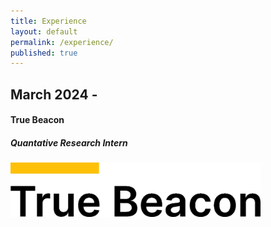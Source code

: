 ```yaml
---
title: Experience
layout: default
permalink: /experience/
published: true
---
```


## March 2024 - 
#### True Beacon
##### Quantative Research Intern 
<img src="/assets/images/TrueBeacon.png" width="400">
